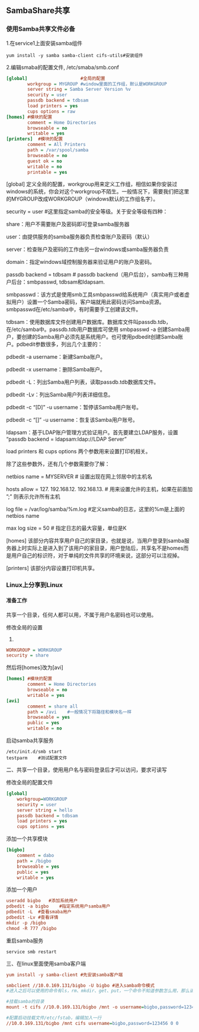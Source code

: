## SambaShare共享

### 使用Samba共享文件必备

1.在service1上面安装samba组件

```shell
yum install -y samba samba-client cifs-utils#安装组件
```

2.编辑smaba的配置文件, /etc/smaba/smb.conf

```ini
[global]					#全局的配置
        workgroup = MYGROUP	#window里面的工作组，默认是WORKGROUP
        server string = Samba Server Version %v
        security = user
        passdb backend = tdbsam
        load printers = yes
        cups options = raw
[homes]	#模块的配置
        comment = Home Directories
        browseable = no
        writable = yes
[printers]	#模块的配置
        comment = All Printers
        path = /var/spool/samba
        browseable = no
        guest ok = no
        writable = no
        printable = yes
```

[global] 定义全局的配置，workgroup用来定义工作组，相信如果你安装过windows的系统，你会对这个workgroup不陌生。一般情况下，需要我们把这里的MYGROUP改成WORKGROUP（windows默认的工作组名字）。

security = user #这里指定samba的安全等级。关于安全等级有四种：

share：用户不需要账户及密码即可登录samba服务器

user：由提供服务的samba服务器负责检查账户及密码（默认）

server：检查账户及密码的工作由另一台windows或samba服务器负责

domain：指定windows域控制服务器来验证用户的账户及密码。

passdb backend = tdbsam # passdb backend（用户后台），samba有三种用户后台：smbpasswd, tdbsam和ldapsam.

smbpasswd：该方式是使用smb工具smbpasswd给系统用户（真实用户或者虚拟用户）设置一个Samba密码，客户端就用此密码访问Samba资源。smbpasswd在/etc/samba中，有时需要手工创建该文件。

tdbsam：使用数据库文件创建用户数据库。数据库文件叫passdb.tdb，在/etc/samba中。passdb.tdb用户数据库可使用 smbpasswd -a 创建Samba用户，要创建的Samba用户必须先是系统用户。也可使用pdbedit创建Samba账户。pdbedit参数很多，列出几个主要的：

pdbedit -a username：新建Samba账户。

pdbedit -x username：删除Samba账户。

pdbedit -L：列出Samba用户列表，读取passdb.tdb数据库文件。

pdbedit -Lv：列出Samba用户列表详细信息。

pdbedit -c “[D]” -u username：暂停该Samba用户账号。

pdbedit -c “[]” -u username：恢复该Samba用户账号。

ldapsam：基于LDAP账户管理方式验证用户。首先要建立LDAP服务，设置 “passdb backend = ldapsam:ldap://LDAP Server”

load printers 和 cups options 两个参数用来设置打印机相关。

除了这些参数外，还有几个参数需要你了解：

netbios name = MYSERVER # 设置出现在网上邻居中的主机名

hosts allow = 127. 192.168.12. 192.168.13. # 用来设置允许的主机，如果在前面加 ”;” 则表示允许所有主机

log file = /var/log/samba/%m.log #定义samba的日志，这里的%m是上面的netbios name

max log size = 50 # 指定日志的最大容量，单位是K

[homes] 该部分内容共享用户自己的家目录，也就是说，当用户登录到samba服务器上时实际上是进入到了该用户的家目录，用户登陆后，共享名不是homes而是用户自己的标识符，对于单纯的文件共享的环境来说，这部分可以注视掉。

[printers] 该部分内容设置打印机共享。

### Linux上分享到Linux

#### 准备工作

共享一个目录，任何人都可以用，不属于用户名密码也可以使用。

修改全局的设置

1. ​


```ini
WORKGROUP = WORKGROUP
security = share
```

然后将[homes]改为[avi]

```ini
[homes]	#模块的配置
        comment = Home Directories
        browseable = no
        writable = yes
[avi]
        comment = share all
        path = /avi    #一般情况下将路径和模块名一样
        browseable = yes
        public = yes
        writable = no
```

启动samba共享服务

```shell
/etc/init.d/smb start
testparm	#测试配置文件
```

二、共享一个目录，使用用户名与密码登录后才可以访问，要求可读写

修改全局的配置文件

```ini
[global]
	workgroup=WORKGROUP
	security = user
	server string = hello
	passdb backend = tdbsam
	load printers = yes
	cups options = yes
```

添加一个共享模块

```ini
[bigbo]
	comment = dabo
	path = /bigbo
	browseable = yes
	public = yes
	writable = yes
```

添加一个用户

```ini
useradd bigbo	#添加系统用户
pdbedit -a bigbo	#指定系统用户samba用户
pdbedit -L	#查看smaba用户
pdbedit -Lv	#查看详情
mkdir -p /bigbo
chmod -R 777 /bigbo
```

重启samba服务

```shell
service smb restart
```

三、在linux里面使用samba客户端

```ini
yum install -y samba-client	#先安装samba客户端

smbclient //10.0.169.131/bigbo -U bigbo #进入samba命令模式
#进入之后可以使用的命令有ls，rm、mkdir、get、put，一个命令不知道参数怎么用，那么请使用help 【命令】

#挂载samba的目录
mount -t cifs //10.0.169.131/bigbo /mnt -o username=bigbo,password=123456	#手动挂载

#配置启动挂载文件/etc/fstab，编辑加入一行
//10.0.169.131/bigbo /mnt cifs username=bigbo,password=123456 0 0  
```